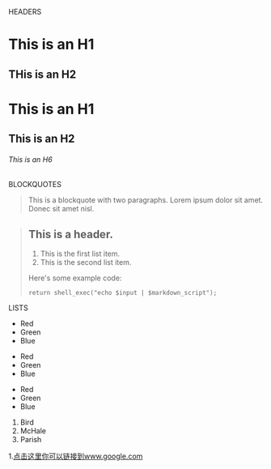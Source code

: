 HEADERS

This is an H1
=============

THis is an H2 
-------------

# This is an H1
## This is an H2 
###### This is an H6 


BLOCKQUOTES

> This is a blockquote with two paragraphs.
  Lorem ipsum dolor sit amet.
> Donec sit amet nisl.

> ## This is a header.
> 
> 1.   This is the first list item.
> 2.   This is the second list item.
> 
> Here's some example code:
>   
>     return shell_exec("echo $input | $markdown_script");

LISTS

*   Red
*   Green
*   Blue

+   Red
+   Green
+   Blue

-   Red
-   Green
-   Blue

1.  Bird
2.  McHale
3.  Parish

1.[点击这里你可以链接到www.google.com](http://www.google.com 'title')<br />  
